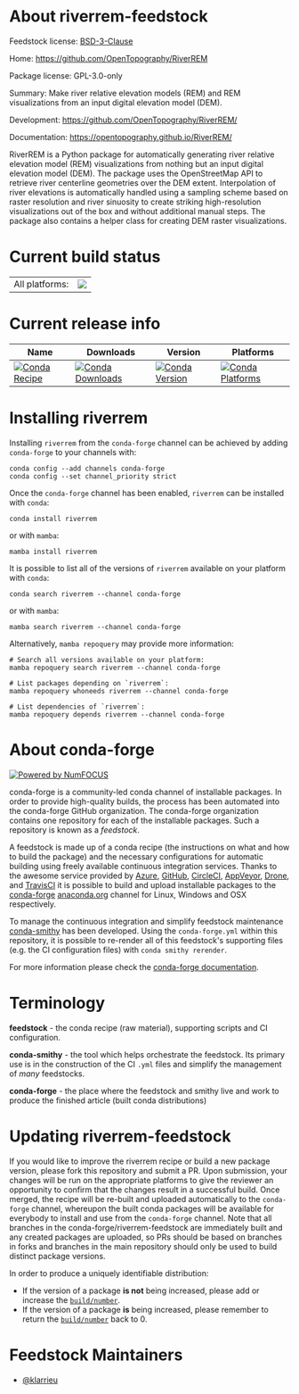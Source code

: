 About riverrem-feedstock
========================

Feedstock license: [BSD-3-Clause](https://github.com/conda-forge/riverrem-feedstock/blob/main/LICENSE.txt)

Home: https://github.com/OpenTopography/RiverREM

Package license: GPL-3.0-only

Summary: Make river relative elevation models (REM) and REM visualizations from an input digital elevation model (DEM).

Development: https://github.com/OpenTopography/RiverREM/

Documentation: https://opentopography.github.io/RiverREM/

RiverREM is a Python package for automatically generating river relative elevation model (REM) visualizations
from nothing but an input digital elevation model (DEM). The package uses the OpenStreetMap API to retrieve
river centerline geometries over the DEM extent. Interpolation of river elevations is automatically handled
using a sampling scheme based on raster resolution and river sinuosity to create striking high-resolution
visualizations out of the box and without additional manual steps.
The package also contains a helper class for creating DEM raster visualizations.


Current build status
====================


<table><tr><td>All platforms:</td>
    <td>
      <a href="https://dev.azure.com/conda-forge/feedstock-builds/_build/latest?definitionId=16896&branchName=main">
        <img src="https://dev.azure.com/conda-forge/feedstock-builds/_apis/build/status/riverrem-feedstock?branchName=main">
      </a>
    </td>
  </tr>
</table>

Current release info
====================

| Name | Downloads | Version | Platforms |
| --- | --- | --- | --- |
| [![Conda Recipe](https://img.shields.io/badge/recipe-riverrem-green.svg)](https://anaconda.org/conda-forge/riverrem) | [![Conda Downloads](https://img.shields.io/conda/dn/conda-forge/riverrem.svg)](https://anaconda.org/conda-forge/riverrem) | [![Conda Version](https://img.shields.io/conda/vn/conda-forge/riverrem.svg)](https://anaconda.org/conda-forge/riverrem) | [![Conda Platforms](https://img.shields.io/conda/pn/conda-forge/riverrem.svg)](https://anaconda.org/conda-forge/riverrem) |

Installing riverrem
===================

Installing `riverrem` from the `conda-forge` channel can be achieved by adding `conda-forge` to your channels with:

```
conda config --add channels conda-forge
conda config --set channel_priority strict
```

Once the `conda-forge` channel has been enabled, `riverrem` can be installed with `conda`:

```
conda install riverrem
```

or with `mamba`:

```
mamba install riverrem
```

It is possible to list all of the versions of `riverrem` available on your platform with `conda`:

```
conda search riverrem --channel conda-forge
```

or with `mamba`:

```
mamba search riverrem --channel conda-forge
```

Alternatively, `mamba repoquery` may provide more information:

```
# Search all versions available on your platform:
mamba repoquery search riverrem --channel conda-forge

# List packages depending on `riverrem`:
mamba repoquery whoneeds riverrem --channel conda-forge

# List dependencies of `riverrem`:
mamba repoquery depends riverrem --channel conda-forge
```


About conda-forge
=================

[![Powered by
NumFOCUS](https://img.shields.io/badge/powered%20by-NumFOCUS-orange.svg?style=flat&colorA=E1523D&colorB=007D8A)](https://numfocus.org)

conda-forge is a community-led conda channel of installable packages.
In order to provide high-quality builds, the process has been automated into the
conda-forge GitHub organization. The conda-forge organization contains one repository
for each of the installable packages. Such a repository is known as a *feedstock*.

A feedstock is made up of a conda recipe (the instructions on what and how to build
the package) and the necessary configurations for automatic building using freely
available continuous integration services. Thanks to the awesome service provided by
[Azure](https://azure.microsoft.com/en-us/services/devops/), [GitHub](https://github.com/),
[CircleCI](https://circleci.com/), [AppVeyor](https://www.appveyor.com/),
[Drone](https://cloud.drone.io/welcome), and [TravisCI](https://travis-ci.com/)
it is possible to build and upload installable packages to the
[conda-forge](https://anaconda.org/conda-forge) [anaconda.org](https://anaconda.org/)
channel for Linux, Windows and OSX respectively.

To manage the continuous integration and simplify feedstock maintenance
[conda-smithy](https://github.com/conda-forge/conda-smithy) has been developed.
Using the ``conda-forge.yml`` within this repository, it is possible to re-render all of
this feedstock's supporting files (e.g. the CI configuration files) with ``conda smithy rerender``.

For more information please check the [conda-forge documentation](https://conda-forge.org/docs/).

Terminology
===========

**feedstock** - the conda recipe (raw material), supporting scripts and CI configuration.

**conda-smithy** - the tool which helps orchestrate the feedstock.
                   Its primary use is in the construction of the CI ``.yml`` files
                   and simplify the management of *many* feedstocks.

**conda-forge** - the place where the feedstock and smithy live and work to
                  produce the finished article (built conda distributions)


Updating riverrem-feedstock
===========================

If you would like to improve the riverrem recipe or build a new
package version, please fork this repository and submit a PR. Upon submission,
your changes will be run on the appropriate platforms to give the reviewer an
opportunity to confirm that the changes result in a successful build. Once
merged, the recipe will be re-built and uploaded automatically to the
`conda-forge` channel, whereupon the built conda packages will be available for
everybody to install and use from the `conda-forge` channel.
Note that all branches in the conda-forge/riverrem-feedstock are
immediately built and any created packages are uploaded, so PRs should be based
on branches in forks and branches in the main repository should only be used to
build distinct package versions.

In order to produce a uniquely identifiable distribution:
 * If the version of a package **is not** being increased, please add or increase
   the [``build/number``](https://docs.conda.io/projects/conda-build/en/latest/resources/define-metadata.html#build-number-and-string).
 * If the version of a package **is** being increased, please remember to return
   the [``build/number``](https://docs.conda.io/projects/conda-build/en/latest/resources/define-metadata.html#build-number-and-string)
   back to 0.

Feedstock Maintainers
=====================

* [@klarrieu](https://github.com/klarrieu/)

